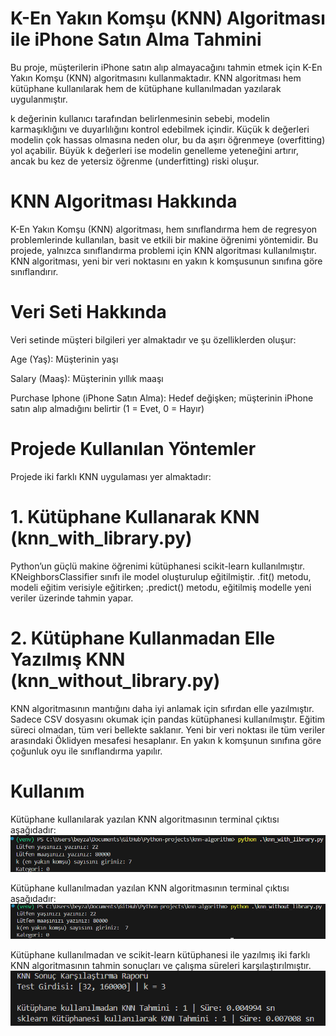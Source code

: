 # K-En Yakın Komşu (KNN) Algoritması ile iPhone Satın Alma Tahmini
Bu proje, müşterilerin iPhone satın alıp almayacağını tahmin etmek için K-En Yakın Komşu (KNN) algoritmasını kullanmaktadır. KNN algoritması hem kütüphane kullanılarak hem de kütüphane kullanılmadan yazılarak uygulanmıştır. 

k değerinin kullanıcı tarafından belirlenmesinin sebebi, modelin karmaşıklığını ve duyarlılığını kontrol edebilmek içindir. Küçük k değerleri modelin çok hassas olmasına neden olur, bu da aşırı öğrenmeye (overfitting) yol açabilir. Büyük k değerleri ise modelin genelleme yeteneğini artırır, ancak bu kez de yetersiz öğrenme (underfitting) riski oluşur.

# KNN Algoritması Hakkında
K-En Yakın Komşu (KNN) algoritması, hem sınıflandırma hem de regresyon problemlerinde kullanılan, basit ve etkili bir makine öğrenimi yöntemidir. Bu projede, yalnızca sınıflandırma problemi için KNN algoritması kullanılmıştır. KNN algoritması, yeni bir veri noktasını en yakın k komşusunun sınıfına göre sınıflandırır.

# Veri Seti Hakkında
Veri setinde müşteri bilgileri yer almaktadır ve şu özelliklerden oluşur:

Age (Yaş): Müşterinin yaşı

Salary (Maaş): Müşterinin yıllık maaşı

Purchase Iphone (iPhone Satın Alma): Hedef değişken; müşterinin iPhone satın alıp almadığını belirtir (1 = Evet, 0 = Hayır)

# Projede Kullanılan Yöntemler
Projede iki farklı KNN uygulaması yer almaktadır:

# 1. Kütüphane Kullanarak KNN (knn_with_library.py)
Python’un güçlü makine öğrenimi kütüphanesi scikit-learn kullanılmıştır. KNeighborsClassifier sınıfı ile  model oluşturulup eğitilmiştir. .fit() metodu, modeli eğitim verisiyle eğitirken; .predict() metodu, eğitilmiş modelle yeni veriler üzerinde tahmin yapar.

# 2. Kütüphane Kullanmadan Elle Yazılmış KNN (knn_without_library.py)
KNN algoritmasının mantığını daha iyi anlamak için sıfırdan elle yazılmıştır. Sadece CSV dosyasını okumak için pandas kütüphanesi kullanılmıştır. Eğitim süreci olmadan, tüm veri bellekte saklanır. Yeni bir veri noktası ile tüm veriler arasındaki Öklidyen mesafesi hesaplanır. En yakın k komşunun sınıfına göre çoğunluk oyu ile sınıflandırma yapılır.

# Kullanım
Kütüphane kullanılarak yazılan KNN algoritmasının terminal çıktısı aşağıdadır:
![alt text](knn_with_library.png)

Kütüphane kullanılmadan yazılan KNN algoritmasının terminal çıktısı aşağıdadır:
![alt text](knn_without_library.png)

Kütüphane kullanılmadan ve scikit-learn kütüphanesi ile yazılmış iki farklı KNN algoritmasının tahmin sonuçları ve çalışma süreleri karşılaştırılmıştır.
![alt text](test.png)



